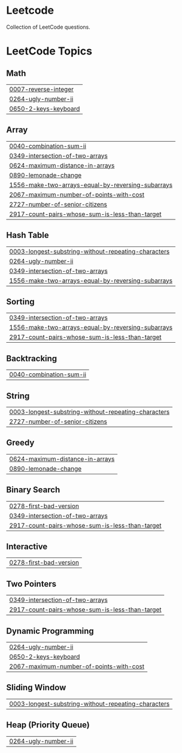 # Leetcode
Collection of LeetCode questions.

<!---LeetCode Topics Start-->
# LeetCode Topics
## Math
|  |
| ------- |
| [0007-reverse-integer](https://github.com/Sourabhshintre/Leetcode---Data-Structute-and-Algorithms/tree/master/0007-reverse-integer) |
| [0264-ugly-number-ii](https://github.com/Sourabhshintre/Leetcode---Data-Structute-and-Algorithms/tree/master/0264-ugly-number-ii) |
| [0650-2-keys-keyboard](https://github.com/Sourabhshintre/Leetcode---Data-Structute-and-Algorithms/tree/master/0650-2-keys-keyboard) |
## Array
|  |
| ------- |
| [0040-combination-sum-ii](https://github.com/Sourabhshintre/Leetcode---Data-Structute-and-Algorithms/tree/master/0040-combination-sum-ii) |
| [0349-intersection-of-two-arrays](https://github.com/Sourabhshintre/Leetcode---Data-Structute-and-Algorithms/tree/master/0349-intersection-of-two-arrays) |
| [0624-maximum-distance-in-arrays](https://github.com/Sourabhshintre/Leetcode---Data-Structute-and-Algorithms/tree/master/0624-maximum-distance-in-arrays) |
| [0890-lemonade-change](https://github.com/Sourabhshintre/Leetcode---Data-Structute-and-Algorithms/tree/master/0890-lemonade-change) |
| [1556-make-two-arrays-equal-by-reversing-subarrays](https://github.com/Sourabhshintre/Leetcode---Data-Structute-and-Algorithms/tree/master/1556-make-two-arrays-equal-by-reversing-subarrays) |
| [2067-maximum-number-of-points-with-cost](https://github.com/Sourabhshintre/Leetcode---Data-Structute-and-Algorithms/tree/master/2067-maximum-number-of-points-with-cost) |
| [2727-number-of-senior-citizens](https://github.com/Sourabhshintre/Leetcode---Data-Structute-and-Algorithms/tree/master/2727-number-of-senior-citizens) |
| [2917-count-pairs-whose-sum-is-less-than-target](https://github.com/Sourabhshintre/Leetcode---Data-Structute-and-Algorithms/tree/master/2917-count-pairs-whose-sum-is-less-than-target) |
## Hash Table
|  |
| ------- |
| [0003-longest-substring-without-repeating-characters](https://github.com/Sourabhshintre/Leetcode---Data-Structute-and-Algorithms/tree/master/0003-longest-substring-without-repeating-characters) |
| [0264-ugly-number-ii](https://github.com/Sourabhshintre/Leetcode---Data-Structute-and-Algorithms/tree/master/0264-ugly-number-ii) |
| [0349-intersection-of-two-arrays](https://github.com/Sourabhshintre/Leetcode---Data-Structute-and-Algorithms/tree/master/0349-intersection-of-two-arrays) |
| [1556-make-two-arrays-equal-by-reversing-subarrays](https://github.com/Sourabhshintre/Leetcode---Data-Structute-and-Algorithms/tree/master/1556-make-two-arrays-equal-by-reversing-subarrays) |
## Sorting
|  |
| ------- |
| [0349-intersection-of-two-arrays](https://github.com/Sourabhshintre/Leetcode---Data-Structute-and-Algorithms/tree/master/0349-intersection-of-two-arrays) |
| [1556-make-two-arrays-equal-by-reversing-subarrays](https://github.com/Sourabhshintre/Leetcode---Data-Structute-and-Algorithms/tree/master/1556-make-two-arrays-equal-by-reversing-subarrays) |
| [2917-count-pairs-whose-sum-is-less-than-target](https://github.com/Sourabhshintre/Leetcode---Data-Structute-and-Algorithms/tree/master/2917-count-pairs-whose-sum-is-less-than-target) |
## Backtracking
|  |
| ------- |
| [0040-combination-sum-ii](https://github.com/Sourabhshintre/Leetcode---Data-Structute-and-Algorithms/tree/master/0040-combination-sum-ii) |
## String
|  |
| ------- |
| [0003-longest-substring-without-repeating-characters](https://github.com/Sourabhshintre/Leetcode---Data-Structute-and-Algorithms/tree/master/0003-longest-substring-without-repeating-characters) |
| [2727-number-of-senior-citizens](https://github.com/Sourabhshintre/Leetcode---Data-Structute-and-Algorithms/tree/master/2727-number-of-senior-citizens) |
## Greedy
|  |
| ------- |
| [0624-maximum-distance-in-arrays](https://github.com/Sourabhshintre/Leetcode---Data-Structute-and-Algorithms/tree/master/0624-maximum-distance-in-arrays) |
| [0890-lemonade-change](https://github.com/Sourabhshintre/Leetcode---Data-Structute-and-Algorithms/tree/master/0890-lemonade-change) |
## Binary Search
|  |
| ------- |
| [0278-first-bad-version](https://github.com/Sourabhshintre/Leetcode---Data-Structute-and-Algorithms/tree/master/0278-first-bad-version) |
| [0349-intersection-of-two-arrays](https://github.com/Sourabhshintre/Leetcode---Data-Structute-and-Algorithms/tree/master/0349-intersection-of-two-arrays) |
| [2917-count-pairs-whose-sum-is-less-than-target](https://github.com/Sourabhshintre/Leetcode---Data-Structute-and-Algorithms/tree/master/2917-count-pairs-whose-sum-is-less-than-target) |
## Interactive
|  |
| ------- |
| [0278-first-bad-version](https://github.com/Sourabhshintre/Leetcode---Data-Structute-and-Algorithms/tree/master/0278-first-bad-version) |
## Two Pointers
|  |
| ------- |
| [0349-intersection-of-two-arrays](https://github.com/Sourabhshintre/Leetcode---Data-Structute-and-Algorithms/tree/master/0349-intersection-of-two-arrays) |
| [2917-count-pairs-whose-sum-is-less-than-target](https://github.com/Sourabhshintre/Leetcode---Data-Structute-and-Algorithms/tree/master/2917-count-pairs-whose-sum-is-less-than-target) |
## Dynamic Programming
|  |
| ------- |
| [0264-ugly-number-ii](https://github.com/Sourabhshintre/Leetcode---Data-Structute-and-Algorithms/tree/master/0264-ugly-number-ii) |
| [0650-2-keys-keyboard](https://github.com/Sourabhshintre/Leetcode---Data-Structute-and-Algorithms/tree/master/0650-2-keys-keyboard) |
| [2067-maximum-number-of-points-with-cost](https://github.com/Sourabhshintre/Leetcode---Data-Structute-and-Algorithms/tree/master/2067-maximum-number-of-points-with-cost) |
## Sliding Window
|  |
| ------- |
| [0003-longest-substring-without-repeating-characters](https://github.com/Sourabhshintre/Leetcode---Data-Structute-and-Algorithms/tree/master/0003-longest-substring-without-repeating-characters) |
## Heap (Priority Queue)
|  |
| ------- |
| [0264-ugly-number-ii](https://github.com/Sourabhshintre/Leetcode---Data-Structute-and-Algorithms/tree/master/0264-ugly-number-ii) |
<!---LeetCode Topics End-->